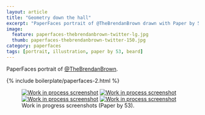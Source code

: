 ```yaml
---
layout: article
title: "Geometry down the hall"
excerpt: "PaperFaces portrait of @TheBrendanBrown drawn with Paper by 53 on an iPad."
image: 
  feature: paperfaces-thebrendanbrown-twitter-lg.jpg
  thumb: paperfaces-thebrendanbrown-twitter-150.jpg
category: paperfaces
tags: [portrait, illustration, paper by 53, beard]
---
```


PaperFaces portrait of <a href="http://twitter.com/TheBrendanBrown">@TheBrendanBrown</a>.

{% include boilerplate/paperfaces-2.html %}

<figure class="half">
	<a href="{{ site.url }}/images/paperfaces-thebrendanbrown-process-1-lg.jpg"><img src="{{ site.url }}/images/paperfaces-thebrendanbrown-process-1-750.jpg" alt="Work in process screenshot"></a>
	<a href="{{ site.url }}/images/paperfaces-thebrendanbrown-process-2-lg.jpg"><img src="{{ site.url }}/images/paperfaces-thebrendanbrown-process-2-600.jpg" alt="Work in process screenshot"></a>
	<a href="{{ site.url }}/images/paperfaces-thebrendanbrown-process-3-lg.jpg"><img src="{{ site.url }}/images/paperfaces-thebrendanbrown-process-3-600.jpg" alt="Work in process screenshot"></a>
	<a href="{{ site.url }}/images/paperfaces-thebrendanbrown-process-4-lg.jpg"><img src="{{ site.url }}/images/paperfaces-thebrendanbrown-process-4-600.jpg" alt="Work in process screenshot"></a>
	<figcaption>Work in progress screenshots (Paper by 53).</figcaption>
</figure>